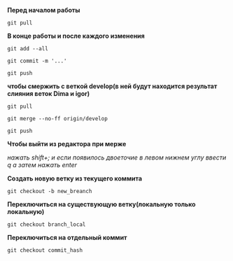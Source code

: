 **Перед началом работы**

`git pull`

**В конце работы и после каждого изменения**

`git add --all`

`git commit -m '...'`

`git push`

**чтобы смержить с веткой develop(в ней будут находится результат слияния веток Dima и igor)**

`git pull`

`git merge --no-ff origin/develop`

`git push`

**Чтобы выйти из редактора при мерже**

_нажать shift+; и если появилось двоеточие в левом нижнем углу ввести q а затем нажать enter_

**Создать новую ветку из текущего коммита**

`git checkout -b new_breanch`

**Переключиться на существующую ветку(локальную только локальную)**

`git checkout branch_local`

**Переключиться на отдельный коммит**

`git checkout commit_hash`